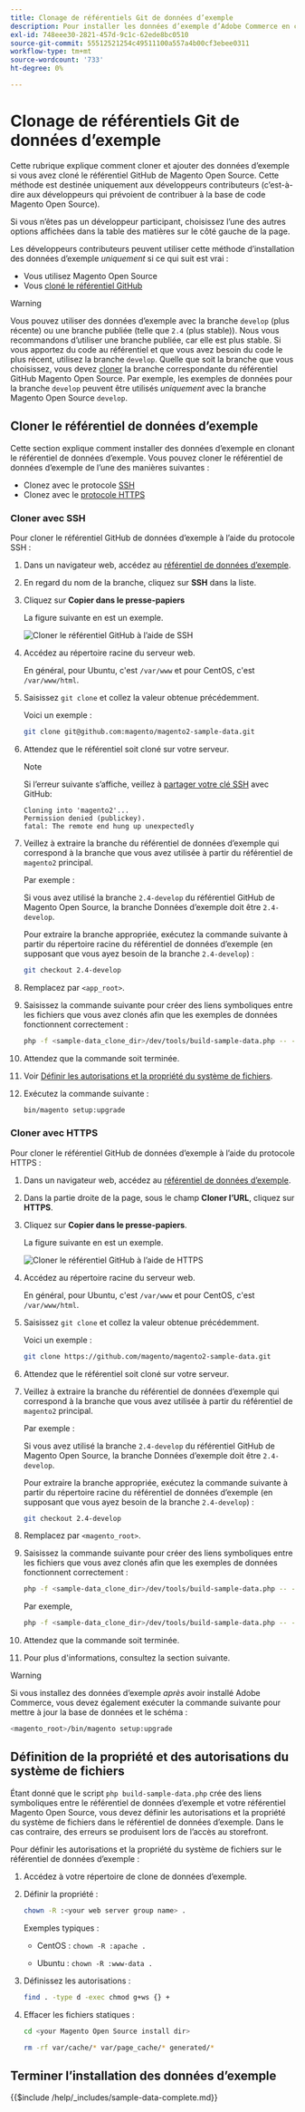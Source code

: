 ```yaml
---
title: Clonage de référentiels Git de données d’exemple
description: Pour installer les données d’exemple d’Adobe Commerce en clonant les référentiels Git, procédez comme suit.
exl-id: 748eee30-2821-457d-9c1c-62ede8bc0510
source-git-commit: 55512521254c49511100a557a4b00cf3ebee0311
workflow-type: tm+mt
source-wordcount: '733'
ht-degree: 0%

---
```


# Clonage de référentiels Git de données d’exemple

Cette rubrique explique comment cloner et ajouter des données d’exemple si vous avez cloné le référentiel GitHub de Magento Open Source. Cette méthode est destinée uniquement aux développeurs contributeurs (c’est-à-dire aux développeurs qui prévoient de contribuer à la base de code Magento Open Source).

Si vous n’êtes pas un développeur participant, choisissez l’une des autres options affichées dans la table des matières sur le côté gauche de la page.

Les développeurs contributeurs peuvent utiliser cette méthode d’installation des données d’exemple *uniquement* si ce qui suit est vrai :

* Vous utilisez Magento Open Source
* Vous [&#x200B; cloné le référentiel GitHub](https://developer.adobe.com/commerce/contributor/guides/install/clone-repository/)

>[!WARNING]
>
>Vous pouvez utiliser des données d’exemple avec la branche `develop` (plus récente) ou une branche publiée (telle que `2.4` (plus stable)). Nous vous recommandons d’utiliser une branche publiée, car elle est plus stable. Si vous apportez du code au référentiel et que vous avez besoin du code le plus récent, utilisez la branche `develop`. Quelle que soit la branche que vous choisissez, vous devez [cloner](https://developer.adobe.com/commerce/contributor/guides/install/clone-repository/) la branche correspondante du référentiel GitHub Magento Open Source. Par exemple, les exemples de données pour la branche `develop` peuvent être utilisés *uniquement* avec la branche Magento Open Source `develop`.

## Cloner le référentiel de données d’exemple

Cette section explique comment installer des données d’exemple en clonant le référentiel de données d’exemple. Vous pouvez cloner le référentiel de données d’exemple de l’une des manières suivantes :

* Clonez avec le protocole [SSH](#clone-with-ssh)
* Clonez avec le [protocole HTTPS](#clone-with-https)

### Cloner avec SSH

Pour cloner le référentiel GitHub de données d’exemple à l’aide du protocole SSH :

1. Dans un navigateur web, accédez au [référentiel de données d’exemple](https://github.com/magento/magento2-sample-data).
1. En regard du nom de la branche, cliquez sur **SSH** dans la liste.
1. Cliquez sur **Copier dans le presse-papiers**

   La figure suivante en est un exemple.

   ![Cloner le référentiel GitHub à l’aide de SSH](../../assets/installation/install_mage2_clone-ssh.png)

1. Accédez au répertoire racine du serveur web.

   En général, pour Ubuntu, c&#39;est `/var/www` et pour CentOS, c&#39;est `/var/www/html`.

1. Saisissez `git clone` et collez la valeur obtenue précédemment.

   Voici un exemple :

   ```bash
   git clone git@github.com:magento/magento2-sample-data.git
   ```

1. Attendez que le référentiel soit cloné sur votre serveur.

   >[!NOTE]
   >
   >Si l’erreur suivante s’affiche, veillez à [partager votre clé SSH](https://docs.github.com/articles/generating-ssh-keys/) avec GitHub:<br>

   ```
   Cloning into 'magento2'...
   Permission denied (publickey).
   fatal: The remote end hung up unexpectedly
   ```

1. Veillez à extraire la branche du référentiel de données d’exemple qui correspond à la branche que vous avez utilisée à partir du référentiel de `magento2` principal.

   Par exemple :

   Si vous avez utilisé la branche `2.4-develop` du référentiel GitHub de Magento Open Source, la branche Données d’exemple doit être `2.4-develop`.

   Pour extraire la branche appropriée, exécutez la commande suivante à partir du répertoire racine du référentiel de données d’exemple (en supposant que vous ayez besoin de la branche `2.4-develop`) :

   ```bash
   git checkout 2.4-develop
   ```

1. Remplacez par `<app_root>`.
1. Saisissez la commande suivante pour créer des liens symboliques entre les fichiers que vous avez clonés afin que les exemples de données fonctionnent correctement :

   ```bash
   php -f <sample-data_clone_dir>/dev/tools/build-sample-data.php -- --ce-source="<path_to_your_magento_instance>"
   ```

1. Attendez que la commande soit terminée.

1. Voir [&#x200B; Définir les autorisations et la propriété du système de fichiers](#set-file-system-ownership-and-permissions).

1. Exécutez la commande suivante :

   ```bash
   bin/magento setup:upgrade
   ```

### Cloner avec HTTPS

Pour cloner le référentiel GitHub de données d’exemple à l’aide du protocole HTTPS :

1. Dans un navigateur web, accédez au [référentiel de données d’exemple](https://github.com/magento/magento2-sample-data).
1. Dans la partie droite de la page, sous le champ **Cloner l’URL**, cliquez sur **HTTPS**.
1. Cliquez sur **Copier dans le presse-papiers**.

   La figure suivante en est un exemple.

   ![Cloner le référentiel GitHub à l’aide de HTTPS](../../assets/installation/install_mage2_clone-https.png)

1. Accédez au répertoire racine du serveur web.

   En général, pour Ubuntu, c&#39;est `/var/www` et pour CentOS, c&#39;est `/var/www/html`.

1. Saisissez `git clone` et collez la valeur obtenue précédemment.

   Voici un exemple :

   ```bash
   git clone https://github.com/magento/magento2-sample-data.git
   ```

1. Attendez que le référentiel soit cloné sur votre serveur.
1. Veillez à extraire la branche du référentiel de données d’exemple qui correspond à la branche que vous avez utilisée à partir du référentiel de `magento2` principal.

   Par exemple :

   Si vous avez utilisé la branche `2.4-develop` du référentiel GitHub de Magento Open Source, la branche Données d’exemple doit être `2.4-develop`.

   Pour extraire la branche appropriée, exécutez la commande suivante à partir du répertoire racine du référentiel de données d’exemple (en supposant que vous ayez besoin de la branche `2.4-develop`) :

   ```bash
   git checkout 2.4-develop
   ```

1. Remplacez par `<magento_root>`.
1. Saisissez la commande suivante pour créer des liens symboliques entre les fichiers que vous avez clonés afin que les exemples de données fonctionnent correctement :

   ```bash
   php -f <sample-data_clone_dir>/dev/tools/build-sample-data.php -- --ce-source="<path_to_your_magento_instance>"
   ```

   Par exemple,

   ```bash
   php -f <sample-data_clone_dir>/dev/tools/build-sample-data.php -- --ce-source="/var/www/magento2"
   ```

1. Attendez que la commande soit terminée.
1. Pour plus d&#39;informations, consultez la section suivante.

>[!WARNING]
>
>Si vous installez des données d’exemple *après* avoir installé Adobe Commerce, vous devez également exécuter la commande suivante pour mettre à jour la base de données et le schéma :
>
>```bash
><magento_root>/bin/magento setup:upgrade
>```

## Définition de la propriété et des autorisations du système de fichiers

Étant donné que le script `php build-sample-data.php` crée des liens symboliques entre le référentiel de données d’exemple et votre référentiel Magento Open Source, vous devez définir les autorisations et la propriété du système de fichiers dans le référentiel de données d’exemple. Dans le cas contraire, des erreurs se produisent lors de l’accès au storefront.

Pour définir les autorisations et la propriété du système de fichiers sur le référentiel de données d’exemple :

1. Accédez à votre répertoire de clone de données d’exemple.
1. Définir la propriété :

   ```bash
   chown -R :<your web server group name> .
   ```

   Exemples typiques :

   * CentOS : `chown -R :apache .`

   * Ubuntu : `chown -R :www-data .`

1. Définissez les autorisations :

   ```bash
   find . -type d -exec chmod g+ws {} +
   ```

1. Effacer les fichiers statiques :

   ```bash
   cd <your Magento Open Source install dir>
   ```

   ```bash
   rm -rf var/cache/* var/page_cache/* generated/*
   ```

## Terminer l’installation des données d’exemple

{{$include /help/_includes/sample-data-complete.md}}

<!-- Last updated from includes: 2022-09-08 11:33:05 -->
